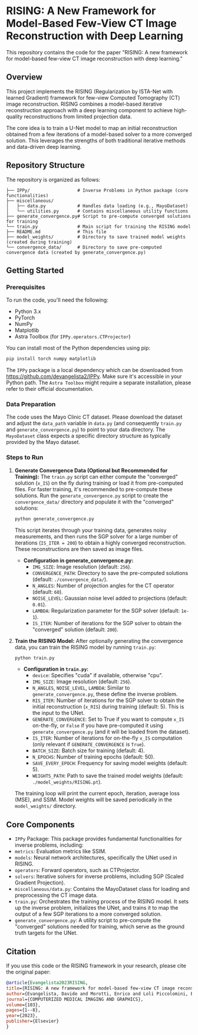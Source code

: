 # RISING: A New Framework for Model-Based Few-View CT Image Reconstruction with Deep Learning
This repository contains the code for the paper "RISING: A new framework for model-based few-view CT image reconstruction with deep learning."

## Overview
This project implements the RISING (Regularization by ISTA-Net with learned Gradient) framework for few-view Computed Tomography (CT) image reconstruction. RISING combines a model-based iterative reconstruction approach with a deep learning component to achieve high-quality reconstructions from limited projection data.

The core idea is to train a U-Net model to map an initial reconstruction obtained from a few iterations of a model-based solver to a more converged solution. This leverages the strengths of both traditional iterative methods and data-driven deep learning.

## Repository Structure
The repository is organized as follows:

```
├── IPPy/                  # Inverse Problems in Python package (core functionalities)
├── miscellaneous/
│   ├── data.py            # Handles data loading (e.g., MayoDataset)
│   └── utilities.py       # Contains miscellaneous utility functions
├── generate_convergence.py# Script to pre-compute converged solutions for training
└── train.py               # Main script for training the RISING model
├── README.md              # This file
├── model_weights/         # Directory to save trained model weights (created during training)
└── convergence_data/      # Directory to save pre-computed convergence data (created by generate_convergence.py)
```

## Getting Started
### Prerequisites
To run the code, you'll need the following:

* Python 3.x
* PyTorch
* NumPy
* Matplotlib
* Astra Toolbox (for `IPPy.operators.CTProjector`)

You can install most of the Python dependencies using pip:

```bash
pip install torch numpy matplotlib
```

The `IPPy` package is a local dependency which can be downloaded from https://github.com/devangelista2/IPPy. Make sure it's accessible in your Python path. The `Astra Toolbox` might require a separate installation, please refer to their official documentation.

### Data Preparation
The code uses the Mayo Clinic CT dataset. Please download the dataset and adjust the `data_path` variable in `data.py` (and consequently `train.py` and `generate_convergence.py`) to point to your data directory. The `MayoDataset` class expects a specific directory structure as typically provided by the Mayo dataset.

### Steps to Run
1. **Generate Convergence Data (Optional but Recommended for Training):** The `train.py` script can either compute the "converged" solution (`x_IS`) on the fly during training or load it from pre-computed files. For faster training, it's recommended to pre-compute these solutions.
   Run the `generate_convergence.py` script to create the `convergence_data/` directory and populate it with the "converged" solutions:

   ```bash
   python generate_convergence.py
   ```

   This script iterates through your training data, generates noisy measurements, and then runs the SGP solver for a large number of iterations (`IS_ITER = 200`) to obtain a highly converged reconstruction. These reconstructions are then saved as image files.

   * **Configuration in generate_convergence.py:**
     * `IMG_SIZE`: Image resolution (default: `256`).
     * `CONVERGENCE_PATH`: Directory to save the pre-computed solutions (default: `./convergence_data/`).
     * `N_ANGLES`: Number of projection angles for the CT operator (default: `60`).
     * `NOISE_LEVEL`: Gaussian noise level added to projections (default: `0.01`).
     * `LAMBDA`: Regularization parameter for the SGP solver (default: `1e-1`).
     * `IS_ITER`: Number of iterations for the SGP solver to obtain the "converged" solution (default: `200`).

2. **Train the RISING Model:** After optionally generating the convergence data, you can train the RISING model by running `train.py`:
   
   ```bash
   python train.py
   ```

   * **Configuration in `train.py`:**
     * `device`: Specifies "cuda" if available, otherwise "cpu".
     * `IMG_SIZE`: Image resolution (default: `256`).
     * `N_ANGLES`, `NOISE_LEVEL`, `LAMBDA`: Similar to `generate_convergence.py`, these define the inverse problem.
     * `RIS_ITER`: Number of iterations for the SGP solver to obtain the initial reconstruction (`x_RIS`) during training (default: 5). This is the input to the UNet.
     * `GENERATE_CONVERGENCE`: Set to True if you want to compute `x_IS` on-the-fly, or `False` if you have pre-computed it using `generate_convergence.py` (and it will be loaded from the dataset).
     * `IS_ITER`: Number of iterations for on-the-fly `x_IS` computation (only relevant if `GENERATE_CONVERGENCE` is `True`).
     * `BATCH_SIZE`: Batch size for training (default: 4).
     * `N_EPOCHS`: Number of training epochs (default: 50).
     * `SAVE_EVERY_EPOCH`: Frequency for saving model weights (default: 5).
     * `WEIGHTS_PATH`: Path to save the trained model weights (default: `./model_weights/RISING.pt`).
  
    The training loop will print the current epoch, iteration, average loss (MSE), and SSIM. Model weights will be saved periodically in the `model_weights/` directory.

## Core Components
* `IPPy` Package: This package provides fundamental functionalities for inverse problems, including:
* `metrics`: Evaluation metrics like SSIM.
* `models`: Neural network architectures, specifically the UNet used in RISING.
* `operators`: Forward operators, such as CTProjector.
* `solvers`: Iterative solvers for inverse problems, including SGP (Scaled Gradient Projection).
* `miscellaneous/data.py`: Contains the MayoDataset class for loading and preprocessing the CT image data.
* `train.py`: Orchestrates the training process of the RISING model. It sets up the inverse problem, initializes the UNet, and trains it to map the output of a few SGP iterations to a more converged solution.
* `generate_convergence.py`: A utility script to pre-compute the "converged" solutions needed for training, which serve as the ground truth targets for the UNet.

## Citation
If you use this code or the RISING framework in your research, please cite the original paper:

```bibtex
@article{Evangelista2023RISING,
title={RISING: A new framework for model-based few-view CT image reconstruction with deep learning},
author={Evangelista, Davide and Morotti, Enrico and Loli Piccolomini, Elena},
journal={COMPUTERIZED MEDICAL IMAGING AND GRAPHICS},
volume={103},
pages={1--8},
year={2023},
publisher={Elsevier}
}
```
